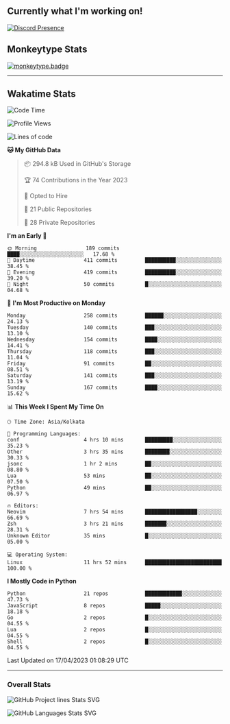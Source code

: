 ## Currently what I'm working on!
[![Discord Presence](https://lanyard.cnrad.dev/api/534981034400284712)](https://discord.com/users/534981034400284712)

## Monkeytype Stats
[![monkeytype.badge]][monkeytype]

---

## Wakatime Stats
<!--START_SECTION:waka-->
![Code Time](http://img.shields.io/badge/Code%20Time-623%20hrs%2038%20mins-blue)

![Profile Views](http://img.shields.io/badge/Profile%20Views-6-blue)

![Lines of code](https://img.shields.io/badge/From%20Hello%20World%20I%27ve%20Written-3.4%20million%20lines%20of%20code-blue)

**🐱 My GitHub Data** 

> 📦 294.8 kB Used in GitHub's Storage 
 > 
> 🏆 74 Contributions in the Year 2023
 > 
> 💼 Opted to Hire
 > 
> 📜 21 Public Repositories 
 > 
> 🔑 28 Private Repositories 
 > 
**I'm an Early 🐤** 

```text
🌞 Morning                189 commits         ████░░░░░░░░░░░░░░░░░░░░░   17.68 % 
🌆 Daytime                411 commits         ██████████░░░░░░░░░░░░░░░   38.45 % 
🌃 Evening                419 commits         ██████████░░░░░░░░░░░░░░░   39.20 % 
🌙 Night                  50 commits          █░░░░░░░░░░░░░░░░░░░░░░░░   04.68 % 
```
📅 **I'm Most Productive on Monday** 

```text
Monday                   258 commits         ██████░░░░░░░░░░░░░░░░░░░   24.13 % 
Tuesday                  140 commits         ███░░░░░░░░░░░░░░░░░░░░░░   13.10 % 
Wednesday                154 commits         ████░░░░░░░░░░░░░░░░░░░░░   14.41 % 
Thursday                 118 commits         ███░░░░░░░░░░░░░░░░░░░░░░   11.04 % 
Friday                   91 commits          ██░░░░░░░░░░░░░░░░░░░░░░░   08.51 % 
Saturday                 141 commits         ███░░░░░░░░░░░░░░░░░░░░░░   13.19 % 
Sunday                   167 commits         ████░░░░░░░░░░░░░░░░░░░░░   15.62 % 
```


📊 **This Week I Spent My Time On** 

```text
🕑︎ Time Zone: Asia/Kolkata

💬 Programming Languages: 
conf                     4 hrs 10 mins       █████████░░░░░░░░░░░░░░░░   35.23 % 
Other                    3 hrs 35 mins       ████████░░░░░░░░░░░░░░░░░   30.33 % 
jsonc                    1 hr 2 mins         ██░░░░░░░░░░░░░░░░░░░░░░░   08.80 % 
Lua                      53 mins             ██░░░░░░░░░░░░░░░░░░░░░░░   07.50 % 
Python                   49 mins             ██░░░░░░░░░░░░░░░░░░░░░░░   06.97 % 

🔥 Editors: 
Neovim                   7 hrs 54 mins       █████████████████░░░░░░░░   66.69 % 
Zsh                      3 hrs 21 mins       ███████░░░░░░░░░░░░░░░░░░   28.31 % 
Unknown Editor           35 mins             █░░░░░░░░░░░░░░░░░░░░░░░░   05.00 % 

💻 Operating System: 
Linux                    11 hrs 52 mins      █████████████████████████   100.00 % 
```

**I Mostly Code in Python** 

```text
Python                   21 repos            ████████████░░░░░░░░░░░░░   47.73 % 
JavaScript               8 repos             █████░░░░░░░░░░░░░░░░░░░░   18.18 % 
Go                       2 repos             █░░░░░░░░░░░░░░░░░░░░░░░░   04.55 % 
Lua                      2 repos             █░░░░░░░░░░░░░░░░░░░░░░░░   04.55 % 
Shell                    2 repos             █░░░░░░░░░░░░░░░░░░░░░░░░   04.55 % 
```




 Last Updated on 17/04/2023 01:08:29 UTC
<!--END_SECTION:waka-->
---

### Overall Stats


![GitHub Project lines Stats SVG](https://api.githubtrends.io/user/svg/Dhanus3133/repos?time_range=one_year&include_private=True&loc_metric=changed&group=private&theme=dark)

![GitHub Languages Stats SVG](https://api.githubtrends.io/user/svg/Dhanus3133/langs?time_range=one_year&include_private=True&loc_metric=changed&compact=True&theme=dark)


[monkeytype.badge]: https://img.shields.io/endpoint?style=for-the-badge&url=https%3A%2F%2Fmonkeytype-badge-vhd5lan7mmhz.runkit.sh%3Fmessage%3D126wpm%26label%3Dmonkeytype%26logoVariant%3Done
[monkeytype]: https://monkeytype.com/profile/dhanus
